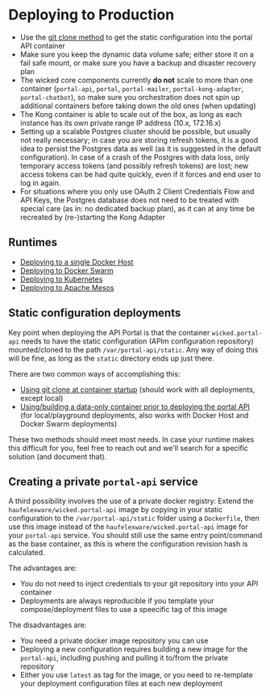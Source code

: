 # Deploying to Production

* Use the [git clone method](static-config-git-clone.md) to get the static configuration into the portal API container
* Make sure you keep the dynamic data volume safe; either store it on a fail safe mount, or make sure you have a backup and disaster recovery plan
* The wicked core components currently **do not** scale to more than one container (`portal-api`, `portal`, `portal-mailer`, `portal-kong-adapter`, `portal-chatbot`), so make sure you orchestration does not spin up additional containers before taking down the old ones (when updating)
* The Kong container is able to scale out of the box, as long as each instance has its own private range IP address (10.x, 172.16.x)
* Setting up a scalable Postgres cluster should be possible, but usually not really necessary; in case you are storing refresh tokens, it is a good idea to persist the Postgres data as well (as it is suggested in the default configuration). In case of a crash of the Postgres with data loss, only temporary access tokens (and possibly refresh tokens) are lost; new access tokens can be had quite quickly, even if it forces and end user to log in again.
* For situations where you only use OAuth 2 Client Credentials Flow and API Keys, the Postgres database does not need to be treated with special care (as in: no dedicated backup plan), as it can at any time be recreated by (re-)starting the Kong Adapter

## Runtimes

* [Deploying to a single Docker Host](deploying-to-docker-host.md)
* [Deploying to Docker Swarm](deploying-to-swarm.md)
* [Deploying to Kubernetes](deploying-to-kubernetes.md)
* [Deploying to Apache Mesos](deploying-to-mesos.md)

## Static configuration deployments

Key point when deploying the API Portal is that the container `wicked.portal-api` needs to have the static configuration (APIm configuration repository) mounted/cloned to the path `/var/portal-api/static`. Any way of doing this will be fine, as long as the `static` directory ends up just there.

There are two common ways of accomplishing this:

* [Using git clone at container startup](static-config-git-clone.md) (should work with all deployments, except local)
* [Using/building a data-only container prior to deploying the portal API](static-config-dataonly-container.md) (for local/playground deployments, also works with Docker Host and Docker Swarm deployments)

These two methods should meet most needs. In case your runtime makes this difficult for you, feel free to reach out and we'll search for a specific solution (and document that).

## Creating a private `portal-api` service

A third possibility involves the use of a private docker registry: Extend the `haufelexware/wicked.portal-api` image by copying in your static configuration to the `/var/portal-api/static` folder using a `Dockerfile`, then use this image instead of the `haufelexware/wicked.portal-api` image for your `portal-api` service. You should still use the same entry point/command as the base container, as this is where the configuration revision hash is calculated.

The advantages are:

* You do not need to inject credentials to your git repository into your API container
* Deployments are always reproducible if you template your compose/deployment files to use a speecific tag of this image

The disadvantages are:

* You need a private docker image repository you can use
* Deploying a new configuration requires building a new image for the `portal-api`, including pushing and pulling it to/from the private repository
* Either you use `latest` as tag for the image, or you need to re-template your deployment configuration files at each new deployment
